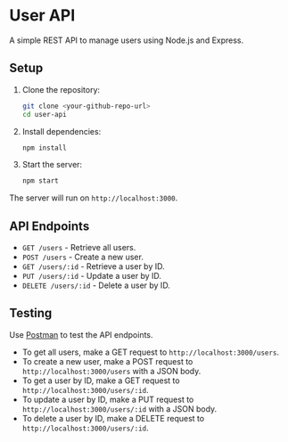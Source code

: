 # User API

A simple REST API to manage users using Node.js and Express.

## Setup

1. Clone the repository:
    ```sh
    git clone <your-github-repo-url>
    cd user-api
    ```

2. Install dependencies:
    ```sh
    npm install
    ```

3. Start the server:
    ```sh
    npm start
    ```

The server will run on `http://localhost:3000`.

## API Endpoints

- `GET /users` - Retrieve all users.
- `POST /users` - Create a new user.
- `GET /users/:id` - Retrieve a user by ID.
- `PUT /users/:id` - Update a user by ID.
- `DELETE /users/:id` - Delete a user by ID.

## Testing

Use [Postman](https://www.postman.com/) to test the API endpoints.

- To get all users, make a GET request to `http://localhost:3000/users`.
- To create a new user, make a POST request to `http://localhost:3000/users` with a JSON body.
- To get a user by ID, make a GET request to `http://localhost:3000/users/:id`.
- To update a user by ID, make a PUT request to `http://localhost:3000/users/:id` with a JSON body.
- To delete a user by ID, make a DELETE request to `http://localhost:3000/users/:id`.
